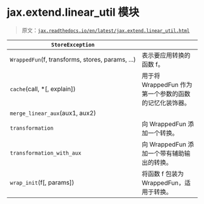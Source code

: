 # jax.extend.linear_util 模块

> 原文：[`jax.readthedocs.io/en/latest/jax.extend.linear_util.html`](https://jax.readthedocs.io/en/latest/jax.extend.linear_util.html)

| `StoreException` |  |
| --- | --- |
| `WrappedFun`(f, transforms, stores, params, ...) | 表示要应用转换的函数 f。 |
| `cache`(call, *[, explain]) | 用于将 WrappedFun 作为第一个参数的函数的记忆化装饰器。 |
| `merge_linear_aux`(aux1, aux2) |  |
| `transformation` | 向 WrappedFun 添加一个转换。 |
| `transformation_with_aux` | 向 WrappedFun 添加一个带有辅助输出的转换。 |
| `wrap_init`(f[, params]) | 将函数 f 包装为 WrappedFun，适用于转换。 |

